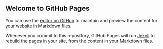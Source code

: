 ## Welcome to GitHub Pages

You can use the [editor on GitHub](http://120.79.5.200) to maintain and preview the content for your website in Markdown files.

Whenever you commit to this repository, GitHub Pages will run [Jekyll](http://120.79.5.200:8080/boot-crm) to rebuild the pages in your site, from the content in your Markdown files.


